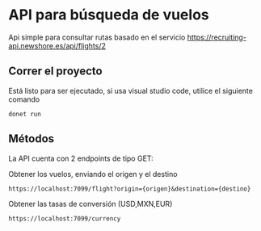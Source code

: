 # API para búsqueda de vuelos
Api simple para consultar rutas basado en el servicio https://recruiting-api.newshore.es/api/flights/2

## Correr el proyecto
Está listo para ser ejecutado, si usa visual studio code, utilice el siguiente comando
```
donet run
```

## Métodos
La API cuenta con 2 endpoints de tipo GET:

Obtener los vuelos, enviando el origen y el destino
```
https://localhost:7099/flight?origin={origen}&destination={destino}
```

Obtener las tasas de conversión (USD,MXN,EUR)
```
https://localhost:7099/currency
```
